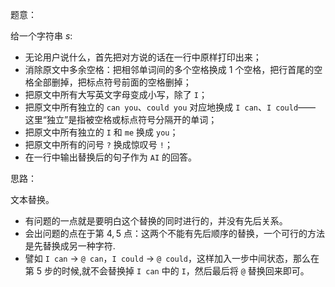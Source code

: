 题意：

给一个字符串 $s$:

- 无论用户说什么，首先把对方说的话在一行中原样打印出来；
- 消除原文中多余空格：把相邻单词间的多个空格换成 $1$ 个空格，把行首尾的空格全部删掉，把标点符号前面的空格删掉；
- 把原文中所有大写英文字母变成小写，除了 `I`；
- 把原文中所有独立的 `can you`、`could you` 对应地换成 `I can`、`I could`—— 这里“独立”是指被空格或标点符号分隔开的单词；
- 把原文中所有独立的 `I` 和 `me` 换成 `you`；
- 把原文中所有的问号 `?` 换成惊叹号 `!`；
- 在一行中输出替换后的句子作为 `AI` 的回答。

思路：

文本替换。

- 有问题的一点就是要明白这个替换的同时进行的，并没有先后关系。
- 会出问题的点在于第 $4, 5$ 点：这两个不能有先后顺序的替换，一个可行的方法是先替换成另一种字符.
- 譬如 `I can` -> `@ can`，`I could` -> `@ could`，这样加入一步中间状态，那么在第 $5$ 步的时候,就不会替换掉 `I can` 中的 `I`，然后最后将 `@` 替换回来即可。
